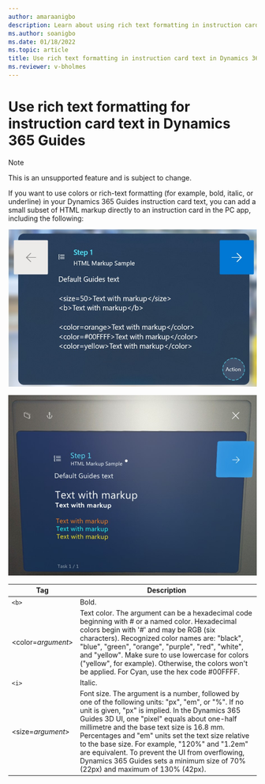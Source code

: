 ```yaml
---
author: amaraanigbo
description: Learn about using rich text formatting in instruction card text for Dynamics 365 Guides
ms.author: soanigbo
ms.date: 01/18/2022
ms.topic: article
title: Use rich text formatting in instruction card text in Dynamics 365 Guides
ms.reviewer: v-bholmes
---
```


# Use rich text formatting for instruction card text in Dynamics 365 Guides

> [!NOTE]
> This is an unsupported feature and is subject to change.

If you want to use colors or rich-text formatting (for example, bold, italic, or underline) in your Dynamics 365 Guides instruction card text, you can add a small subset of HTML markup directly to an instruction card in the PC app, including the following:

![Screenshot of PC app with HTML markdown in instruction card.](media/HTML-pc-app.jpg "Screenshot of PC app with HTML markdown in instruction card")

![Screenshot of HoloLens app with HTML results.](media/html-hololens-app.jpg "Screenshot of HoloLens app with HTML results")

|Tag|Description|
|--------------|---------------------------------------------------------------------------------------|
|``<b>``|Bold.|
|<color=*argument*>|Text color. The argument can be a hexadecimal code beginning with # or a named color. Hexadecimal colors begin with '#' and may be RGB (six characters). Recognized color names are: "black", "blue", "green", "orange", "purple", "red", "white", and "yellow". Make sure to use lowercase for colors ("yellow", for example). Otherwise, the colors won't be applied. For Cyan, use the hex code #00FFFF.|
|``<i>``|Italic.|
|<size=*argument*>|Font size. The argument is a number, followed by one of the following units: "px", "em", or "%". If no unit is given, "px" is implied. In the Dynamics 365 Guides 3D UI, one "pixel" equals about one-half millimetre and the base text size is 16.8 mm. Percentages and "em" units set the text size relative to the base size. For example, "120%" and "1.2em" are equivalent. To prevent the UI from overflowing, Dynamics 365 Guides sets a minimum size of 70% (22px) and maximum of 130% (42px).
